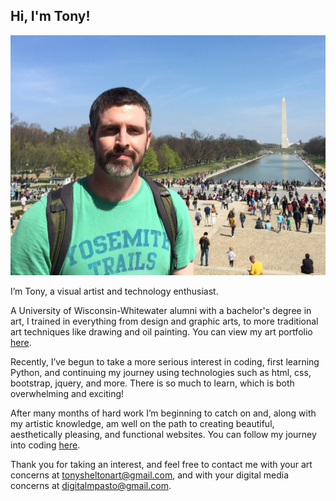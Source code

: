 ## Hi, I'm Tony! 

<img src="Me in DC.jpg" alt="hi" class="inline"/>

I’m Tony, a visual artist and technology enthusiast.

A University of Wisconsin-Whitewater alumni with a bachelor's degree in art, I trained in everything from design and graphic arts, to more traditional art techniques like drawing and oil painting.
You can view my art portfolio [here](http://www.tonysheltonart.com/).

Recently, I’ve begun to take a more serious interest in coding, first learning Python, and continuing my journey using technologies such as html, css, bootstrap, jquery, and more. There is so much to learn, which is both overwhelming and exciting!

After many months of hard work I’m beginning to catch on and, along with my artistic knowledge, am well on the path to creating beautiful, aesthetically pleasing, and functional websites. You can follow my journey into coding [here](http://www.tonyshelton.com/code_journal/).

Thank you for taking an interest, and feel free to contact me with your art concerns at tonysheltonart@gmail.com, and with your digital media concerns at digitalmpasto@gmail.com.
